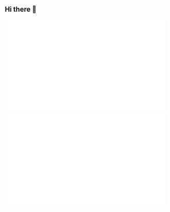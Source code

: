 ## Hi there 👋

<a href="https://hcartiaux.github.io/about/">
<img src="https://github.com/hcartiaux/github-stats/blob/master/generated/overview.svg#gh-dark-mode-only" />
<img src="https://github.com/hcartiaux/github-stats/blob/master/generated/languages.svg#gh-dark-mode-only" />
</a>

<!--
**hcartiaux/hcartiaux** is a ✨ _special_ ✨ repository because its `README.md` (this file) appears on your GitHub profile.

Here are some ideas to get you started:

- 🔭 I’m currently working on ...
- 🌱 I’m currently learning ...
- 👯 I’m looking to collaborate on ...
- 🤔 I’m looking for help with ...
- 💬 Ask me about ...
- 📫 How to reach me: ...
- 😄 Pronouns: ...
- ⚡ Fun fact: ...
-->
